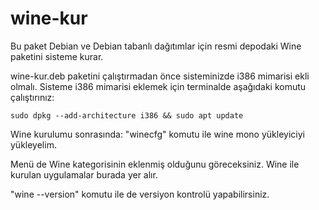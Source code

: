 # wine-kur

Bu paket Debian ve Debian tabanlı dağıtımlar için resmi depodaki Wine paketini sisteme kurar. 

wine-kur.deb paketini çalıştırmadan önce sisteminizde i386 mimarisi ekli olmalı.
Sisteme i386 mimarisi eklemek için terminalde aşağıdaki komutu çalıştırınız:

```
sudo dpkg --add-architecture i386 && sudo apt update
```

Wine kurulumu sonrasında: 
"winecfg" komutu ile wine mono yükleyiciyi yükleyelim.

Menü de Wine kategorisinin eklenmiş olduğunu göreceksiniz. Wine ile kurulan uygulamalar burada yer alır. 

"wine --version" komutu ile de versiyon kontrolü yapabilirsiniz.
